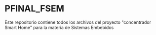 # PFINAL_FSEM
Este repositorio contiene todos los archivos del proyecto "concentrador Smart Home" para la materia de Sistemas Embebidos
